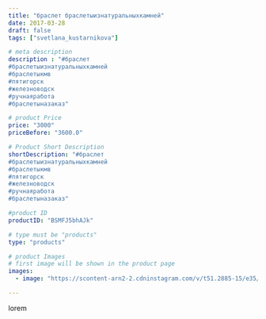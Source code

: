 ```yaml
---
title: "браслет браслетыизнатуральныхкамней"
date: 2017-03-28
draft: false
tags: ["svetlana_kustarnikova"]

# meta description
description : "#браслет 
#браслетыизнатуральныхкамней 
#браслетыкмв
#пятигорск
#железноводск 
#ручнаяработа 
#браслетыназаказ"

# product Price
price: "3000"
priceBefore: "3600.0"

# Product Short Description
shortDescription: "#браслет 
#браслетыизнатуральныхкамней 
#браслетыкмв
#пятигорск
#железноводск 
#ручнаяработа 
#браслетыназаказ"

#product ID
productID: "BSMFJ5bhAJk"

# type must be "products"
type: "products"

# product Images
# first image will be shown in the product page
images:
  - image: "https://scontent-arn2-2.cdninstagram.com/v/t51.2885-15/e35/17596274_273401016450336_6285266329356206080_n.jpg?se=7&tp=1&_nc_ht=scontent-arn2-2.cdninstagram.com&_nc_cat=100&_nc_ohc=KOyBu4dYz7AAX9r8pfY&ccb=7-4&oh=3197d730e51fb7e6569a210ef905364a&oe=6081A334&ig_cache_key=MTQ4MDU4MTA0Nzg3MDgxNjg2OA%3D%3D.2-ccb7-4"

---
```

lorem

